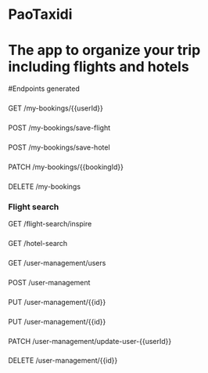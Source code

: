 # PaoTaxidi
# The app to organize your trip including flights and hotels

#Endpoints generated

###
GET /my-bookings/{{userId}}

###
POST /my-bookings/save-flight

###
POST /my-bookings/save-hotel

###
PATCH /my-bookings/{{bookingId}}

###
DELETE /my-bookings

### Flight search
GET /flight-search/inspire

###
GET /hotel-search

###
GET /user-management/users

###
POST /user-management

###
PUT /user-management/{{id}}

###
PUT /user-management/{{id}}

###
PATCH /user-management/update-user-{{userId}}

###
DELETE /user-management/{{id}}
